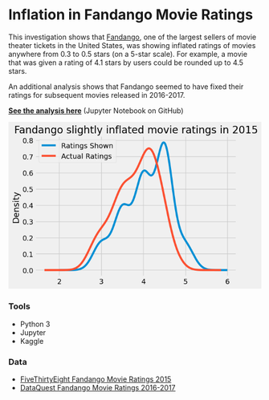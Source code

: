 # Inflation in Fandango Movie Ratings

This investigation shows that [Fandango](https://fandango.com), one of the largest sellers of movie theater tickets in the United States, was showing inflated ratings of movies anywhere from 0.3 to 0.5 stars (on a 5-star scale). For example, a movie that was given a rating of 4.1 stars by users could be rounded up to 4.5 stars.

An additional analysis shows that Fandango seemed to have fixed their ratings for subsequent movies released in 2016-2017.

[**See the analysis here**](Fandango_Movie_Rating_Inflation.ipynb) (Jupyter Notebook on GitHub)

![Fandango slightly inflated movie ratings in 2015](fandango_inflation_intro.png)


### Tools
* Python 3
* Jupyter
* Kaggle

### Data
* [FiveThirtyEight Fandango Movie Ratings 2015](https://www.kaggle.com/datasets/fivethirtyeight/fivethirtyeight-fandango-dataset)
* [DataQuest Fandango Movie Ratings 2016-2017](https://www.kaggle.com/datasets/rislam4/movies-rating-in-20162017)